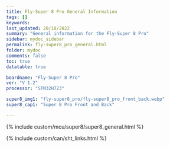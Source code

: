 ```yaml
---
title: Fly-Super 8 Pro General Information
tags: []
keywords: 
last_updated: 20/10/2022
summary: "General information for the Fly-Super 8 Pro"
sidebar: mydoc_sidebar
permalink: fly-super8_pro_general.html
folder: mydoc
comments: false
toc: true
datatable: true

boardname: "Fly-Super 8 Pro" 
ver: "V 1.2" 
processor: "STM32H723"

super8_img1: "fly-super8_pro/fly-super8_pro_front_back.webp"
super8_cap1: "Super 8 Pro Front and Back"

---
```



{% include custom/mcu/super8/super8_general.html %}

{% include custom/can/sht_links.html %}